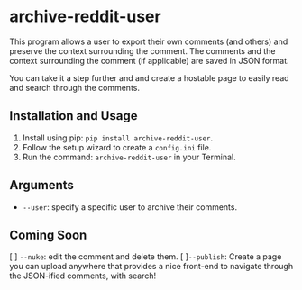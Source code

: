 # archive-reddit-user

This program allows a user to export their own comments (and others) and preserve the context surrounding the comment. The comments and the context surrounding the comment (if applicable) are saved in JSON format.

You can take it a step further and and create a hostable page to easily read and search through the comments.


## Installation and Usage

1. Install using pip: `pip install archive-reddit-user`.
2. Follow the setup wizard to create a `config.ini` file.
3. Run the command: `archive-reddit-user` in your Terminal.

## Arguments
* `--user`: specify a specific user to archive their comments.

## Coming Soon
[ ] `--nuke`: edit the comment and delete them.
[ ]`--publish`: Create a page you can upload anywhere that provides a nice front-end to navigate
through the JSON-ified comments, with search!